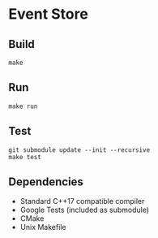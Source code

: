 # Event Store


## Build

```
make
```

## Run

```
make run
```

## Test

```
git submodule update --init --recursive
make test
```

## Dependencies

- Standard C++17 compatible compiler
- Google Tests (included as submodule)
- CMake
- Unix Makefile

